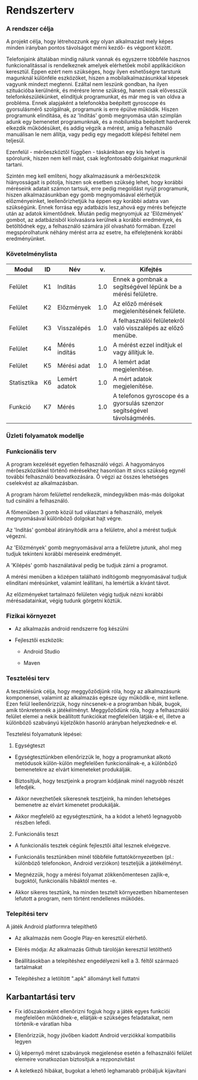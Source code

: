 # Rendszerterv

### A rendszer célja

A projekt célja, hogy létrehozzunk egy olyan alkalmazást mely képes minden irányban pontos
távolságot mérni kezdő- és végpont között.

Telefonjaink általában mindig nálunk vannak és egyszerre többféle hasznos funkcionalitással is 
rendelkeznek amelyek elérhetőek mobil applikációkon keresztül.
Éppen ezért nem szükséges, hogy ilyen eshetőségre tarstunk magunknál különféle eszközöket, hiszen a
mobilalkalmazásunkkal képesek vagyunk mindezt megtenni. 
Ezáltal nem leszünk gondban, ha ilyen
szituációba kerülnénk, és mérésre lenne szükség, hanem csak elővesszük telefonkészülékünket,
elindítjuk programunkat, és már meg is van oldva a probléma. 
Ennek alapjaként a telefonokba beépített gyroscope és gyorsulásmérő szolgálnak, programunk is erre 
épülve működik. 
Hiszen programunk elindítása, és az 'Indítás' gomb megnyomása után szimplán adunk egy bemenetet
programunknak, és a mobilunkba beépített hardverek elkezdik működésüket, és addig végzik a mérést,
amíg a felhasználó manuálisan le nem állítja, vagy pedig egy megadott kilépési feltétel nem
teljesül.

Ezenfelül - mérőeszköztől függően - táskánkban egy kis helyet is spórolunk, hiszen nem kell mást,
csak legfontosabb dolgainkat magunknál tartani.

Szintén meg kell említeni, hogy alkalmazásunk a mérőeszközök hiányosságait is pótolja, hiszen sok
esetben szükség lehet, hogy korábbi méréseink adatait számon tartsuk, erre pedig megoldást nyújt
programunk, hiszen alkalmazásunkban egy gomb megnyomásával elérhetjük előzményeinket,
leellenőrizhetjük ha éppen egy korábbi adatra van szükségünk. 
Ennek forrása egy adatbázis lesz,ahová egy mérés befejezte után az adatok kimentődnek. Miután pedig 
megnyomjuk az 'Előzmények' gombot, az adatbázisból kiolvasásra kerülnek a korábbi eredmények, és 
betöltődnek egy, a felhasználó számára jól olvasható formában. Ezzel megspórolhatunk néhány mérést
arra az esetre, ha elfelejtenénk korábbi eredményünket.

### Követelménylista

| Modul       | ID  | Név           | v.  | Kifejtés                                                                 |
|-------------|-----|---------------|-----|--------------------------------------------------------------------------|
| Felület     | K1  | Indítás       | 1.0 | Ennek a gombnak a segítségével lépünk be a mérési felületre.             |
| Felület     | K2  | Előzmények    | 1.0 | Az előző mérések megjelenítésének felülete.                              |
| Felület     | K3  | Visszalépés   | 1.0 | A felhasználói felületekről való visszalépés az előző menübe.            |
| Felület     | K4  | Mérés indítás | 1.0 | A mérést ezzel indítjuk el vagy állítjuk le.                             |
| Felület     | K5  | Mérési adat   | 1.0 | A lemért adat megjelenítése.                                             |
| Statisztika | K6  | Lemért adatok | 1.0 | A mért adatok megjelenítése.                                             |
| Funkció     | K7  | Mérés         | 1.0 | A telefonos gyroscope és a gyorsulás szenzor segítségével távolságmérés. |

### Üzleti folyamatok modellje



### Funkcionális terv

A program kezelését egyetlen felhasználó végzi. A hagyományos mérőeszközökkel történő mérésekhez
hasonlóan itt sincs szükség egynél további felhasználó beavatkozására. Ő végzi az összes lehetséges
cselekvést az alkalmazásban.

A program három felülettel rendelkezik, mindegyikben más-más dolgokat tud csinálni a felhasználó.

A főmenüben 3 gomb közül tud választani a felhasználó, melyek megnyomásával különböző dolgokat hajt
végre.

Az 'Indítás' gombbal átirányítódik arra a felületre, ahol a mérést tudjuk végezni.

Az 'Előzmények' gomb megnyomásával arra a felületre jutunk, ahol meg tudjuk tekinteni korábbi méréseink
eredményét.

A 'Kilépés' gomb használatával pedig be tudjuk zárni a programot.

A mérési menüben a középen található indítógomb megnyomásával tudjuk elindítani mérésünket, valamint
leállítani, ha lemértük a kívánt távot.

Az előzményeket tartalmazó felületen végig tudjuk nézni korábbi mérésadatainkat, végig tudunk
görgetni köztük.

### Fizikai környezet

* Az alkalmazás android rendszerre fog készülni

* Fejlesztői eszközök:

    * Android Studio

    * Maven

### Tesztelési terv

A tesztelésünk célja, hogy meggyőződjünk róla, hogy az alkalmazásunk komponensei, valamint az
alkalmazás egésze úgy működik-e, mint kellene. Ezen felül leellenőrizzük, hogy nincsenek-e a
programban hibák, bugok, amik tönkretennék a játékélményt. Meggyőződünk róla, hogy a felhasználói
felület elemei a nekik beállított funkciókat megfelelően látják-e el, illetve a különböző szabványú
kijelzőkön hasonló arányban helyezkednek-e el.

Tesztelési folyamatunk lépései:
1. Egységteszt

- Egységtesztünkben ellenőrizzük le, hogy a programunkat alkotó metódusok külön-külön megfelelően 
funkcionálnak-e, a különbőző bemenetekre az elvárt kimeneteket produkálják.

- Biztosítjuk, hogy tesztjeink a program kódjának minél nagyobb részét lefedjék.

- Akkor nevezhetőek sikeresnek tesztjeink, ha minden lehetséges bemenetre az elvárt kimenetet 
produkálják.

- Akkor megfelelő az egységtesztünk, ha a kódot a lehető legnagyobb részben lefedi.

2. Funkcionális teszt

- A funkcionális tesztek cégünk fejlesztői által lesznek elvégezve.

- Funkcionális tesztünkben minél többféle futtatókörnyezetben (pl.: különböző telefonokon, Android 
verziókon) teszteljük a játékélményt.

- Megnézzük, hogy a mérési folyamat zökkenőmentesen zajlik-e, bugoktól, funkcionális hibáktól
mentes -e.

- Akkor sikeres tesztünk, ha minden tesztelt környezetben hibamentesen lefutott a program, nem 
történt rendellenes működés.

### Telepítési terv

A játék Android platformra telepíthető

- Az alkalmazás nem Google Play-en keresztül elérhető.

- Elérés módja: Az alkalmazás Github tárolóján keresztül letölthető

- Beállításokban a telepítéshez engedélyezni kell a 3. féltől származó tartalmakat

- Telepítéshez a letöltött ".apk" állományt kell futtatni

## Karbantartási terv

- Fix időszakonként ellenőrizni fogjuk hogy a játék egyes funkciói megfelelően működnek-e,
  ellátják-e szükséges feladataikat, nem történik-e váratlan hiba

- Ellenőrizzük, hogy jövőben kiadott Android verziókkal kompatibilis legyen

- Új képernyő méret szabványok megjelenése esetén a felhasználói felület elemeire vonatkozóan
  biztosítjuk a rezponzivítást

- A keletkező hibákat, bugokat a lehető leghamarabb próbáljuk kijavítani